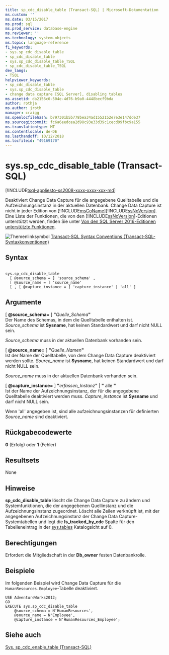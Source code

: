 ```yaml
---
title: sp_cdc_disable_table (Transact-SQL) | Microsoft-Dokumentation
ms.custom: ''
ms.date: 03/15/2017
ms.prod: sql
ms.prod_service: database-engine
ms.reviewer: ''
ms.technology: system-objects
ms.topic: language-reference
f1_keywords:
- sys.sp_cdc_disable_table
- sp_cdc_disable_table
- sys.sp_cdc_disable_table_TSQL
- sp_cdc_disable_table_TSQL
dev_langs:
- TSQL
helpviewer_keywords:
- sp_cdc_disable_table
- sys.sp_cdc_disable_table
- change data capture [SQL Server], disabling tables
ms.assetid: da2156c0-504e-4d76-b9a0-4448becf9bda
author: rothja
ms.author: jroth
manager: craigg
ms.openlocfilehash: b797301b5b778bea34ad1552152e7e3e147dde37
ms.sourcegitcommit: fc6a6eedcea2d98c93e33d39c1cecd99fbc9a155
ms.translationtype: MT
ms.contentlocale: de-DE
ms.lasthandoff: 10/12/2018
ms.locfileid: "49169170"
---
```

# <a name="sysspcdcdisabletable-transact-sql"></a>sys.sp_cdc_disable_table (Transact-SQL)
[!INCLUDE[tsql-appliesto-ss2008-xxxx-xxxx-xxx-md](../../includes/tsql-appliesto-ss2008-xxxx-xxxx-xxx-md.md)]

  Deaktiviert Change Data Capture für die angegebene Quelltabelle und die Aufzeichnungsinstanz in der aktuellen Datenbank. Change Data Capture ist nicht in jeder Edition von [!INCLUDE[msCoName](../../includes/msconame-md.md)][!INCLUDE[ssNoVersion](../../includes/ssnoversion-md.md)]. Eine Liste der Funktionen, die von den [!INCLUDE[ssNoVersion](../../includes/ssnoversion-md.md)]-Editionen unterstützt werden, finden Sie unter [Von den SQL Server 2016-Editionen unterstützte Funktionen](~/sql-server/editions-and-supported-features-for-sql-server-2016.md).  
  
 ![Themenlinksymbol](../../database-engine/configure-windows/media/topic-link.gif "Topic link icon") [Transact-SQL Syntax Conventions (Transact-SQL-Syntaxkonventionen)](../../t-sql/language-elements/transact-sql-syntax-conventions-transact-sql.md)  
  
## <a name="syntax"></a>Syntax  
  
```  
  
sys.sp_cdc_disable_table   
  [ @source_schema = ] 'source_schema' ,   
  [ @source_name = ] 'source_name'  
  [ , [ @capture_instance = ] 'capture_instance' | 'all' ]  
```  
  
## <a name="arguments"></a>Argumente  
 [  **@source_schema=** ] **"**_Quelle\_Schema_**"**  
 Der Name des Schemas, in dem die Quelltabelle enthalten ist. *Source_schema* ist **Sysname**, hat keinen Standardwert und darf nicht NULL sein.  
  
 *Source_schema* muss in der aktuellen Datenbank vorhanden sein.  
  
 [  **@source_name=** ] **"**_Quelle\_Namen_**"**  
 Ist der Name der Quelltabelle, von dem Change Data Capture deaktiviert werden sollte. *Source_name* ist **Sysname**, hat keinen Standardwert und darf nicht NULL sein.  
  
 *Source_name* muss in der aktuellen Datenbank vorhanden sein.  
  
 [  **@capture_instance=** ] **"**_erfassen\_Instanz_**"** | **"** alle **"**  
 Ist der Name der Aufzeichnungsinstanz, der für die angegebene Quelltabelle deaktiviert werden muss. *Capture_instance* ist **Sysname** und darf nicht NULL sein.  
  
 Wenn 'all' angegeben ist, sind alle aufzeichnungsinstanzen für definierten *Source_name* sind deaktiviert.  
  
## <a name="return-code-values"></a>Rückgabecodewerte  
 **0** (Erfolg) oder **1** (Fehler)  
  
## <a name="result-sets"></a>Resultsets  
 None  
  
## <a name="remarks"></a>Hinweise  
 **sp_cdc_disable_table** löscht die Change Data Capture zu ändern und Systemfunktionen, die der angegebenen Quellinstanz und die Aufzeichnungsinstanz zugeordnet. Löscht alle Zeilen verknüpft ist, mit der angegebenen Aufzeichnungsinstanz der Change Data Capture-Systemtabellen und legt die **Is_tracked_by_cdc** Spalte für den Tabelleneintrag in der [sys.tables](../../relational-databases/system-catalog-views/sys-tables-transact-sql.md) Katalogsicht auf 0.  
  
## <a name="permissions"></a>Berechtigungen  
 Erfordert die Mitgliedschaft in der **Db_owner** festen Datenbankrolle.  
  
## <a name="examples"></a>Beispiele  
 Im folgenden Beispiel wird Change Data Capture für die `HumanResources.Employee`-Tabelle deaktiviert.  
  
```  
USE AdventureWorks2012;  
GO  
EXECUTE sys.sp_cdc_disable_table   
    @source_schema = N'HumanResources',   
    @source_name = N'Employee',  
    @capture_instance = N'HumanResources_Employee';  
```  
  
## <a name="see-also"></a>Siehe auch  
 [Sys. sp_cdc_enable_table &#40;Transact-SQL&#41;](../../relational-databases/system-stored-procedures/sys-sp-cdc-enable-table-transact-sql.md)  
  
  
